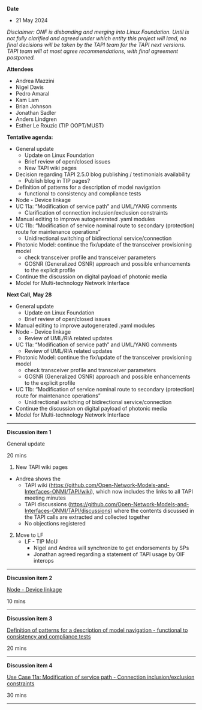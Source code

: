 **Date**
- 21 May 2024

_Disclaimer:_
_ONF is disbanding and merging into Linux Foundation._
_Until is not fully clarified and agreed under which entity this project will land,_
_no final decisions will be taken by the TAPI team for the TAPI next versions._
_TAPI team will at most agree recommendations, with final agreement postponed._

**Attendees**
- Andrea Mazzini
- Nigel Davis
- Pedro Amaral
- Kam Lam
- Brian Johnson
- Jonathan Sadler
- Anders Lindgren
- Esther Le Rouzic (TIP OOPT/MUST)


**Tentative agenda:**

- General update
  + Update on Linux Foundation
  + Brief review of open/closed issues
  + New TAPI wiki pages
- Decision regarding TAPI 2.5.0 blog publishing / testimonials availability
  + Publish blog in TIP pages?
- Definition of patterns for a description of model navigation
  - functional to consistency and compliance tests
- Node - Device linkage
- UC 11a: “Modification of service path” and UML/YANG comments
  + Clarification of connection inclusion/exclusion constraints
- Manual editing to improve autogenerated .yaml modules
- UC 11b: “Modification of service nominal route to secondary (protection) route for maintenance operations”
  + Unidirectional switching of bidirectional service/connection
- Photonic Model: continue the fix/update of the transceiver provisioning model
  + check transceiver profile and transceiver parameters
  + GOSNR (Generalized OSNR) approach and possible enhancements to the explicit profile
- Continue the discussion on digital payload of photonic media
- Model for Multi-technology Network Interface


**Next Call, May 28**

- General update
  + Update on Linux Foundation
  + Brief review of open/closed issues
- Manual editing to improve autogenerated .yaml modules
- Node - Device linkage
  + Review of UML/RIA related updates
- UC 11a: “Modification of service path” and UML/YANG comments
  + Review of UML/RIA related updates
- Photonic Model: continue the fix/update of the transceiver provisioning model
  + check transceiver profile and transceiver parameters
  + GOSNR (Generalized OSNR) approach and possible enhancements to the explicit profile
- UC 11b: “Modification of service nominal route to secondary (protection) route for maintenance operations”
  + Unidirectional switching of bidirectional service/connection
- Continue the discussion on digital payload of photonic media
- Model for Multi-technology Network Interface


-------------------------------------------------------------------------------------
**Discussion item 1**

General update

20 mins

1) New TAPI wiki pages
  + Andrea shows the
    - TAPI wiki (https://github.com/Open-Network-Models-and-Interfaces-ONMI/TAPI/wiki), which now includes the links to all TAPI meeting minutes
    - TAPI discussions (https://github.com/Open-Network-Models-and-Interfaces-ONMI/TAPI/discussions)
	  where the contents discussed in the TAPI calls are extracted and collected together
	- No objections registered
	
2) Move to LF
   + LF - TIP MoU
     - Nigel and Andrea will synchronize to get endorsements by SPs
	 - Jonathan agreed regarding a statement of TAPI usage by OIF interops


-------------------------------------------------------------------------------------
**Discussion item 2**

[Node - Device linkage](https://github.com/Open-Network-Models-and-Interfaces-ONMI/TAPI/wiki/Discussion-%E2%80%90-Node-to-Device-linkage)

10 mins

-------------------------------------------------------------------------------------
**Discussion item 3**

[Definition of patterns for a description of model navigation - functional to consistency and compliance tests](https://github.com/Open-Network-Models-and-Interfaces-ONMI/TAPI/wiki/Discussion-%E2%80%90-Patterns-for-a-description-of-model-navigation-%E2%80%90-functional-to-consistency-and-compliance-tests)

20 mins

-------------------------------------------------------------------------------------
**Discussion item 4**

[Use Case 11a: Modification of service path - Connection inclusion/exclusion constraints](https://github.com/Open-Network-Models-and-Interfaces-ONMI/TAPI/wiki/Discussion-%E2%80%90-Use-Case-11a-%E2%80%90-Modification-of-service-path-%E2%80%90-Connection-inclusion-exclusion-constraints)

30 mins

-------------------------------------------------------------------------------------